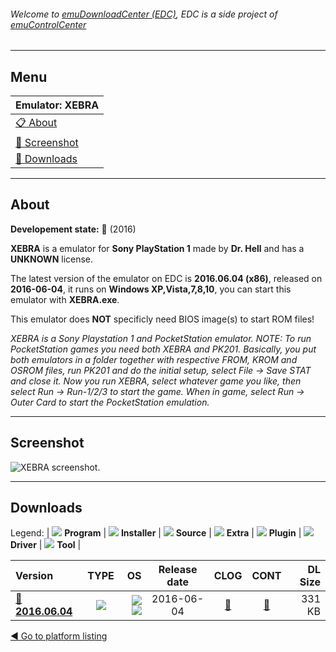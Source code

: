 ###### Welcome to [emuDownloadCenter (EDC)](https://github.com/PhoenixInteractiveNL/emuDownloadCenter/wiki/), EDC is a side project of [emuControlCenter](https://github.com/PhoenixInteractiveNL/emuControlCenter/wiki/)
***
## Menu
| **Emulator: XEBRA** |
|:---------|
| [:clipboard: About](#about) |
| [:sunrise: Screenshot](#screenshot) |
| [:floppy_disk: Downloads](#downloads) |
***
## About
**Developement state:** :large_blue_circle: (2016)

**XEBRA** is a emulator for **Sony PlayStation 1** made by **Dr. Hell** and has a **UNKNOWN** license.

The latest version of the emulator on EDC is **2016.06.04 (x86)**, released on **2016-06-04**, it runs on **Windows XP,Vista,7,8,10**, you can start this emulator with **XEBRA.exe**.

This emulator does **NOT** specificly need BIOS image(s) to start ROM files!

_XEBRA is a Sony Playstation 1 and PocketStation emulator. NOTE: To run PocketStation games you need both XEBRA and PK201. Basically, you put both emulators in a folder together with respective FROM, KROM and OSROM files, run PK201 and do the initial setup, select File -> Save STAT and close it. Now you run XEBRA, select whatever game you like, then select Run -> Run-1/2/3 to start the game. When in game, select Run -> Outer Card to start the PocketStation emulation._
***
## Screenshot
![](https://raw.githubusercontent.com/PhoenixInteractiveNL/emuDownloadCenter/master/hooks/xebra/emulator_screen_01.jpg "XEBRA screenshot.")
***
## Downloads
Legend: | 
![](https://raw.githubusercontent.com/wiki/PhoenixInteractiveNL/emuDownloadCenter/images_misc/icon_program_24.png) **Program** | 
![](https://raw.githubusercontent.com/wiki/PhoenixInteractiveNL/emuDownloadCenter/images_misc/icon_installer_24.png) **Installer** | 
![](https://raw.githubusercontent.com/wiki/PhoenixInteractiveNL/emuDownloadCenter/images_misc/icon_source_code_24.png) **Source** | 
![](https://raw.githubusercontent.com/wiki/PhoenixInteractiveNL/emuDownloadCenter/images_misc/icon_extra_24.png) **Extra** | 
![](https://raw.githubusercontent.com/wiki/PhoenixInteractiveNL/emuDownloadCenter/images_misc/icon_plugin_24.png) **Plugin** | 
![](https://raw.githubusercontent.com/wiki/PhoenixInteractiveNL/emuDownloadCenter/images_misc/icon_driver_24.png) **Driver** | 
![](https://raw.githubusercontent.com/wiki/PhoenixInteractiveNL/emuDownloadCenter/images_misc/icon_tool_24.png) **Tool** | 
 
| Version | TYPE | OS | Release date | CLOG | CONT | DL Size |
|:--------|:----:|---:|:------------:|:----:|:----:|--------:|
| [:floppy_disk: **2016.06.04**](https://github.com/PhoenixInteractiveNL/edc-repo0005/raw/master/xebra/2016.06.04.7z) | ![](https://raw.githubusercontent.com/wiki/PhoenixInteractiveNL/emuDownloadCenter/images_misc/icon_program_24.png) | ![](https://raw.githubusercontent.com/wiki/PhoenixInteractiveNL/emuDownloadCenter/images_misc/logo_windows_24.png)![](https://raw.githubusercontent.com/wiki/PhoenixInteractiveNL/emuDownloadCenter/images_misc/icon_32-bit_24.png) | 2016-06-04 | [:page_facing_up:](https://github.com/PhoenixInteractiveNL/edc-repo0005/blob/master/xebra/2016.06.04_changelog.txt) | [:mag_right:](https://github.com/PhoenixInteractiveNL/edc-repo0005/blob/master/xebra/2016.06.04_contents.txt) | 331 KB |

[:arrow_backward: Go to platform listing](https://github.com/PhoenixInteractiveNL/emuDownloadCenter/wiki/EDC-Platform-List)
